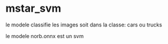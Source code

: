 # mstar_svm

le modele classifie les images soit dans la classe: cars ou trucks

le modele norb.onnx est un svm
